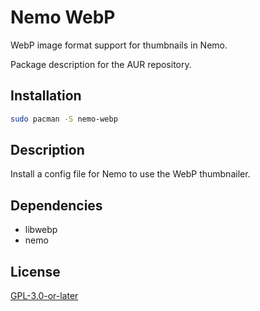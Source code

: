 # Nemo WebP

WebP image format support for thumbnails in Nemo.

Package description for the AUR repository. 

## Installation

```bash
sudo pacman -S nemo-webp
```

## Description

Install a config file for Nemo to use the WebP thumbnailer.

## Dependencies

- libwebp
- nemo

## License

[GPL-3.0-or-later](LICENSE)

